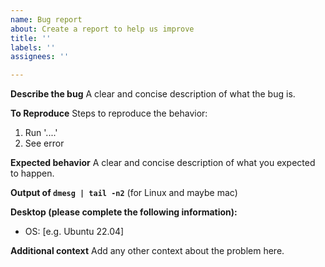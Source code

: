 ```yaml
---
name: Bug report
about: Create a report to help us improve
title: ''
labels: ''
assignees: ''

---
```


**Describe the bug**
A clear and concise description of what the bug is.

**To Reproduce**
Steps to reproduce the behavior:
1. Run '....'
2. See error

**Expected behavior**
A clear and concise description of what you expected to happen.

**Output of `dmesg | tail -n2`**
(for Linux and maybe mac)

**Desktop (please complete the following information):**
 - OS: [e.g. Ubuntu 22.04]

**Additional context**
Add any other context about the problem here.
